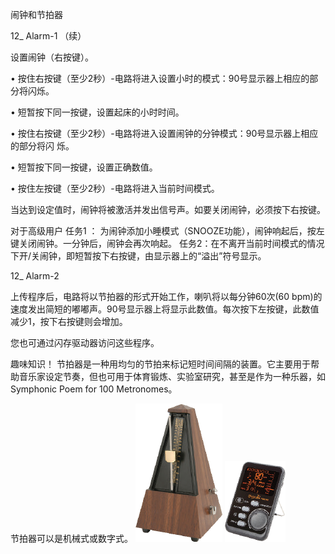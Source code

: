 闹钟和节拍器

12_ Alarm-1 （续）

设置闹钟（右按键）。

• 按住右按键（至少2秒）-电路将进入设置小时的模式：90号显示器上相应的部分将闪烁。

• 短暂按下同一按键，设置起床的小时时间。

• 按住右按键（至少2秒）-电路将进入设置闹钟的分钟模式：90号显示器上相应的部分将闪
烁。

• 短暂按下同一按键，设置正确数值。

• 按住左按键（至少2秒）-电路将进入当前时间模式。

当达到设定值时，闹钟将被激活并发出信号声。如要关闭闹钟，必须按下右按键。

对于高级用户
任务1 ： 为闹钟添加小睡模式（SNOOZE功能），闹钟响起后，按左键关闭闹钟。一分钟后，闹钟会再次响起。
任务2：在不离开当前时间模式的情况下开/关闹钟，即短暂按下右按键，由显示器上的“溢出”符号显示。

12_ Alarm-2

上传程序后，电路将以节拍器的形式开始工作，喇叭将以每分钟60次(60 bpm)的速度发出简短的嘟嘟声。90号显示器上将显示此数值。每次按下左按键，此数值减少1，按下右按键则会增加。

您也可通过闪存驱动器访问这些程序。

趣味知识！
节拍器是一种用均匀的节拍来标记短时间间隔的装置。它主要用于帮助音乐家设定节奏，但也可用于体育锻炼、实验室研究，甚至是作为一种乐器，如Symphonic Poem for 100 Metronomes。

节拍器可以是机械式或数字式。
![](093p1.png)
![](093p2.png)